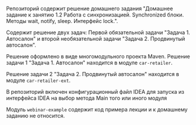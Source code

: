 Репозиторий содержит решение домашнего задания
"Домашнее задание к занятию 1.2 Работа с синхронизацией. Synchronized блоки. Методы wait, notify, sleep. 
Интерфейс lock.".

Содержит решение двух задач: Первой обязательной задачи "Задача 1. Автосалон" и второй необязательной задачи
"Задача 2. Продвинутый автосалон".

Решение оформлено в виде многомодульного проекта Maven.
Решение задачи 1 "Задача 1. Автосалон" находится в модуле `car-retailer`.

Решение задачи 2 "Задача 2. Продвинутый автосалон" находится в модуле `car-retailer-ext`.

В репозиторий включен конфигурационный файл IDEA для запуска из интерфейса IDEA на выбор 
метода Main того или иного модуля

Модуль `webinar-example` содержит код примера лекции и к домашнему заданию не относится.
